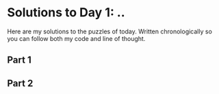 # Solutions to Day 1: ..

Here are my solutions to the puzzles of today. Written chronologically so you can follow both my code and line of thought.

## Part 1



## Part 2


